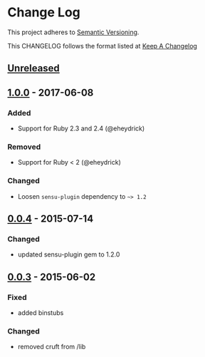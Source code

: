# Change Log
This project adheres to [Semantic Versioning](http://semver.org/).

This CHANGELOG follows the format listed at [Keep A Changelog](http://keepachangelog.com/)

## [Unreleased]

## [1.0.0] - 2017-06-08
### Added
- Support for Ruby 2.3 and 2.4 (@eheydrick)

### Removed
- Support for Ruby < 2 (@eheydrick)

### Changed
- Loosen `sensu-plugin` dependency to `~> 1.2`

## [0.0.4] - 2015-07-14
### Changed
- updated sensu-plugin gem to 1.2.0

## [0.0.3] - 2015-06-02
### Fixed
- added binstubs

### Changed
- removed cruft from /lib

[Unreleased]: https://github.com/sensu-plugins/sensu-plugins-dhcp/compare/1.0.0...HEAD
[1.0.0]: https://github.com/sensu-plugins/sensu-plugins-dhcp/compare/0.0.4...1.0.0
[0.0.4]: https://github.com/sensu-plugins/sensu-plugins-dhcp/compare/0.0.3...0.0.4
[0.0.3]: https://github.com/sensu-plugins/sensu-plugins-dhcp/compare/0.0.2...0.0.3
[0.0.2]: https://github.com/sensu-plugins/sensu-plugins-dhcp/compare/0.0.1...0.0.2
